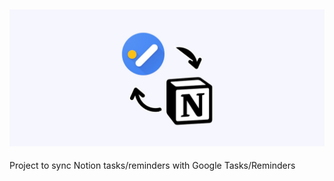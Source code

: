 ![alt text](/google-tasks-notion.jpg)
---

Project to sync Notion tasks/reminders with Google Tasks/Reminders
